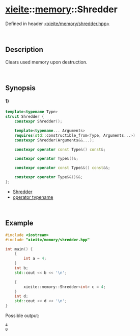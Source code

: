 # [xieite](../../xieite.md)\:\:[memory](../../memory.md)\:\:Shredder
Defined in header [<xieite/memory/shredder.hpp>](../../../include/xieite/memory/shredder.hpp)

&nbsp;

## Description
Clears used memory upon destruction.

&nbsp;

## Synopsis
#### 1)
```cpp
template<typename Type>
struct Shredder {
    constexpr Shredder();

    template<typename... Arguments>
    requires(std::constructible_from<Type, Arguments...>)
    constexpr Shredder(Arguments&&...);

    constexpr operator const Type&() const&;

    constexpr operator Type&()&;

    constexpr operator const Type&&() const&&;

    constexpr operator Type&&()&&;
};
```
- [Shredder](./structures/shredder/1/operators/constructor.md)
- [operator typename](./structures/shredder/1/operators/cast.md)

&nbsp;

## Example
```cpp
#include <iostream>
#include "xieite/memory/shredder.hpp"

int main() {
    {
        int a = 4;
    }
    int b;
    std::cout << b << '\n';

    {
        xieite::memory::Shredder<int> c = 4;
    }
    int d;
    std::cout << d << '\n';
}
```
Possible output:
```
4
0
```

